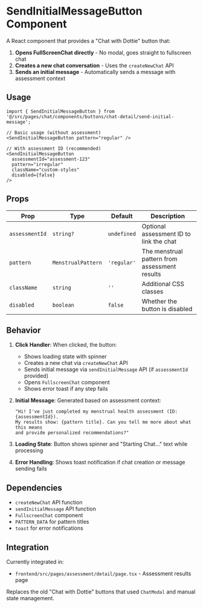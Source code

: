 # SendInitialMessageButton Component

A React component that provides a "Chat with Dottie" button that:

1. **Opens FullScreenChat directly** - No modal, goes straight to fullscreen chat
2. **Creates a new chat conversation** - Uses the `createNewChat` API
3. **Sends an initial message** - Automatically sends a message with assessment context

## Usage

```tsx
import { SendInitialMessageButton } from '@/src/pages/chat/components/buttons/chat-detail/send-initial-message';

// Basic usage (without assessment)
<SendInitialMessageButton pattern="regular" />

// With assessment ID (recommended)
<SendInitialMessageButton
  assessmentId="assessment-123"
  pattern="irregular"
  className="custom-styles"
  disabled={false}
/>
```

## Props

| Prop           | Type               | Default     | Description                                   |
| -------------- | ------------------ | ----------- | --------------------------------------------- |
| `assessmentId` | `string?`          | `undefined` | Optional assessment ID to link the chat       |
| `pattern`      | `MenstrualPattern` | `'regular'` | The menstrual pattern from assessment results |
| `className`    | `string`           | `''`        | Additional CSS classes                        |
| `disabled`     | `boolean`          | `false`     | Whether the button is disabled                |

## Behavior

1. **Click Handler**: When clicked, the button:

   - Shows loading state with spinner
   - Creates a new chat via `createNewChat` API
   - Sends initial message via `sendInitialMessage` API (if `assessmentId` provided)
   - Opens `FullscreenChat` component
   - Shows error toast if any step fails

2. **Initial Message**: Generated based on assessment context:

   ```
   "Hi! I've just completed my menstrual health assessment (ID: {assessmentId}).
   My results show: {pattern title}. Can you tell me more about what this means
   and provide personalized recommendations?"
   ```

3. **Loading State**: Button shows spinner and "Starting Chat..." text while processing

4. **Error Handling**: Shows toast notification if chat creation or message sending fails

## Dependencies

- `createNewChat` API function
- `sendInitialMessage` API function
- `FullscreenChat` component
- `PATTERN_DATA` for pattern titles
- `toast` for error notifications

## Integration

Currently integrated in:

- `frontend/src/pages/assessment/detail/page.tsx` - Assessment results page

Replaces the old "Chat with Dottie" buttons that used `ChatModal` and manual state management.
